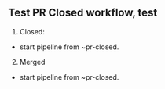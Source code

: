 ## Test PR Closed workflow, test
1. Closed:
- start pipeline from ~pr-closed.

2. Merged
- start pipeline from ~pr-closed.
